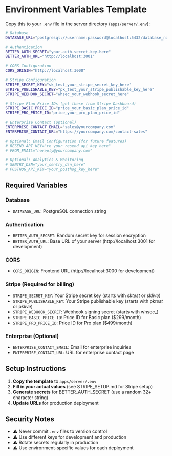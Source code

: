 # Environment Variables Template

Copy this to your `.env` file in the server directory (`apps/server/.env`):

```bash
# Database
DATABASE_URL="postgresql://username:password@localhost:5432/database_name"

# Authentication
BETTER_AUTH_SECRET="your-auth-secret-key-here"
BETTER_AUTH_URL="http://localhost:3001"

# CORS Configuration
CORS_ORIGIN="http://localhost:3000"

# Stripe Configuration
STRIPE_SECRET_KEY="sk_test_your_stripe_secret_key_here"
STRIPE_PUBLISHABLE_KEY="pk_test_your_stripe_publishable_key_here"
STRIPE_WEBHOOK_SECRET="whsec_your_webhook_secret_here"

# Stripe Plan Price IDs (get these from Stripe Dashboard)
STRIPE_BASIC_PRICE_ID="price_your_basic_plan_price_id"
STRIPE_PRO_PRICE_ID="price_your_pro_plan_price_id"

# Enterprise Contact (optional)
ENTERPRISE_CONTACT_EMAIL="sales@yourcompany.com"
ENTERPRISE_CONTACT_URL="https://yourcompany.com/contact-sales"

# Optional: Email Configuration (for future features)
# RESEND_API_KEY="re_your_resend_api_key_here"
# FROM_EMAIL="noreply@yourcompany.com"

# Optional: Analytics & Monitoring
# SENTRY_DSN="your_sentry_dsn_here"
# POSTHOG_API_KEY="your_posthog_key_here"
```

## Required Variables

### Database

- `DATABASE_URL`: PostgreSQL connection string

### Authentication

- `BETTER_AUTH_SECRET`: Random secret key for session encryption
- `BETTER_AUTH_URL`: Base URL of your server (http://localhost:3001 for development)

### CORS

- `CORS_ORIGIN`: Frontend URL (http://localhost:3000 for development)

### Stripe (Required for billing)

- `STRIPE_SECRET_KEY`: Your Stripe secret key (starts with sk*test* or sk*live*)
- `STRIPE_PUBLISHABLE_KEY`: Your Stripe publishable key (starts with pk*test* or pk*live*)
- `STRIPE_WEBHOOK_SECRET`: Webhook signing secret (starts with whsec\_)
- `STRIPE_BASIC_PRICE_ID`: Price ID for Basic plan ($299/month)
- `STRIPE_PRO_PRICE_ID`: Price ID for Pro plan ($499/month)

### Enterprise (Optional)

- `ENTERPRISE_CONTACT_EMAIL`: Email for enterprise inquiries
- `ENTERPRISE_CONTACT_URL`: URL for enterprise contact page

## Setup Instructions

1. **Copy the template** to `apps/server/.env`
2. **Fill in your actual values** (see STRIPE_SETUP.md for Stripe setup)
3. **Generate secrets** for BETTER_AUTH_SECRET (use a random 32+ character string)
4. **Update URLs** for production deployment

## Security Notes

- ⚠️ Never commit `.env` files to version control
- ⚠️ Use different keys for development and production
- ⚠️ Rotate secrets regularly in production
- ⚠️ Use environment-specific values for each deployment
